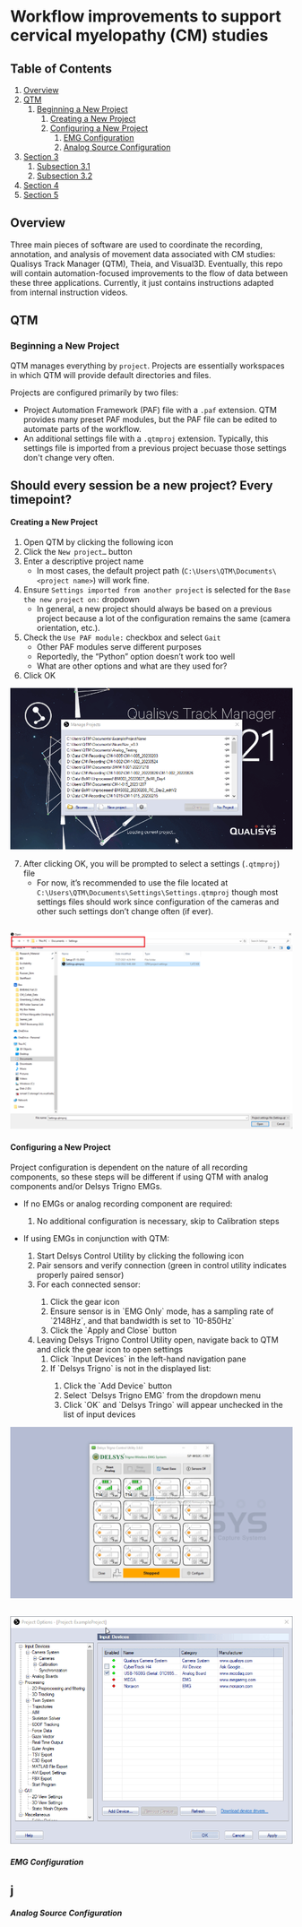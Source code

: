 # Workflow improvements to support cervical myelopathy (CM) studies

## Table of Contents
1. [Overview](#overview)
2. [QTM](#qtm)
    1. [Beginning a New Project](#beginning-a-new-project)
        1. [Creating a New Project](#creating-a-new-project)
        2. [Configuring a New Project](#configuring-a-new-project)
            1. [EMG Configuration](#emg-configuration)
            2. [Analog Source Configuration](#analog-source-configuration)
4. [Section 3](#section-3)
    1. [Subsection 3.1](#subsection-31)
    2. [Subsection 3.2](#subsection-32)
5. [Section 4](#section-4)
6. [Section 5](#section-5)

## Overview
Three main pieces of software are used to coordinate the recording, annotation, and analysis of movement data associated with CM studies: Qualisys Track Manager (QTM), Theia, and Visual3D.
Eventually, this repo will contain automation-focused improvements to the flow of data between these three applications. Currently, it just contains instructions adapted from internal instruction videos.  

## QTM
### Beginning a New Project
QTM manages everything by `project`. Projects are essentially workspaces in which QTM will provide default directories and files.  
  
Projects are configured primarily by two files:
- Project Automation Framework (PAF) file with a `.paf` extension. QTM provides many preset PAF modules, but the PAF file can be edited to automate parts of the workflow.
- An additional settings file with a `.qtmproj` extension. Typically, this settings file is imported from a previous project becuase those settings don't change very often.  

Should every session be a new project? Every timepoint?  
---

#### Creating a New Project
1.	Open QTM by clicking the following icon  
2.	Click the `New project…` button
3.	Enter a descriptive project name
    -   In most cases, the default project path (`C:\Users\QTM\Documents\<project name>`) will work fine.
4.	Ensure `Settings imported from another project` is selected for the `Base the new project on:` dropdown
    -	In general, a new project should always be based on a previous project because a lot of the configuration remains the same (camera orientation, etc.).
5.	Check the `Use PAF module:` checkbox and select `Gait`
    -	Other PAF modules serve different purposes
    -	Reportedly, the “Python” option doesn’t work too well
    -	What are other options and what are they used for?
6.	Click OK  
  
![Creation of new project in QTM](assets/qtm_new_project.gif)
 
7.	After clicking OK, you will be prompted to select a settings (`.qtmproj`) file
    -	For now, it’s recommended to use the file located at `C:\Users\QTM\Documents\Settings\Settings.qtmproj` though most settings files should work since configuration of the cameras and other such settings don’t change often (if ever).  
  
![Select the settings file](assets/qtm_settings_file.png)
---

#### Configuring a New Project
Project configuration is dependent on the nature of all recording components, so these steps will be different if using QTM with analog components and/or Delsys Trigno EMGs.

- If no EMGs or analog recording component are required:
    1. No additional configuration is necessary, skip to Calibration steps  

- If using EMGs in conjunction with QTM:
    <ol>
    <li> Start Delsys Control Utility by clicking the following icon</li>
    <li> Pair sensors and verify connection (green in control utility indicates properly paired sensor)</li>
    <li> For each connected sensor:</li>
    <ol>
    <li> Click the gear icon</li>
    <li> Ensure sensor is in `EMG Only` mode, has a sampling rate of `2148Hz`, and that bandwidth is set to `10-850Hz`</li>
    <li> Click the `Apply and Close` button</li>
    </ol>    
    <li>Leaving Delsys Trigno Control Utility open, navigate back to QTM and click the gear icon to open settings 
        <ol>
            <li>Click `Input Devices` in the left-hand navigation pane</li>
            <li>If `Delsys Trigno` is not in the displayed list:</li>
                <ol>
                    <li>Click the `Add Device` button</li>
                    <li>Select `Delsys Trigno EMG` from the dropdown menu</li>
                    <li>Click `OK` and `Delsys Tringo` will appear unchecked in the list of input devices</li>
                </ol>
        </ol>
</ol>

![Modify EMG settings](assets/trigno_sensor_config.gif)

![Add Delsys Trigno EMGs](assets/qtm_add_delsys.gif)
---

##### EMG Configuration
j
---

##### Analog Source Configuration







